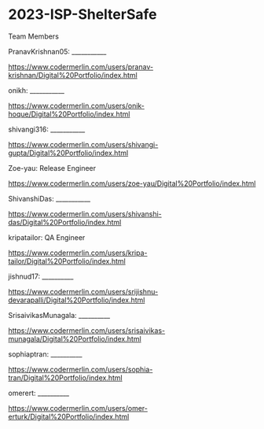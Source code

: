 # 2023-ISP-ShelterSafe

Team Members


PranavKrishnan05: ___________

  https://www.codermerlin.com/users/pranav-krishnan/Digital%20Portfolio/index.html

onikh: ___________

  https://www.codermerlin.com/users/onik-hoque/Digital%20Portfolio/index.html

shivangi316: ___________

https://www.codermerlin.com/users/shivangi-gupta/Digital%20Portfolio/index.html

Zoe-yau: Release Engineer
  
   https://www.codermerlin.com/users/zoe-yau/Digital%20Portfolio/index.html
    

ShivanshiDas: ___________
  
  https://www.codermerlin.com/users/shivanshi-das/Digital%20Portfolio/index.html

kripatailor: QA Engineer

   https://www.codermerlin.com/users/kripa-tailor/Digital%20Portfolio/index.html

jishnud17: __________

  https://www.codermerlin.com/users/srijishnu-devarapalli/Digital%20Portfolio/index.html
	
SrisaivikasMunagala: __________

  https://www.codermerlin.com/users/srisaivikas-munagala/Digital%20Portfolio/index.html
  
sophiaptran: __________

  https://www.codermerlin.com/users/sophia-tran/Digital%20Portfolio/index.html

omerert: __________

  https://www.codermerlin.com/users/omer-erturk/Digital%20Portfolio/index.html
  
